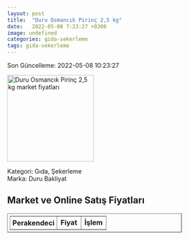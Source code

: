 ```yaml
---
layout: post
title:  "Duru Osmancık Pirinç 2,5 kg"
date:   2022-05-08 7:23:27 +0300
image: undefined
categories: gida-sekerleme
tags: gida-sekerleme
---
```


Son Güncelleme: 2022-05-08 10:23:27

<img src="undefined" width="200" alt="Duru Osmancık Pirinç 2,5 kg market fiyatları" />

Kategori: Gıda, Şekerleme
<br />
Marka: Duru Bakliyat

<h2>Market ve Online Satış Fiyatları</h2>

<table border="1" style="padding: 5px;width:80%;">
  <tr>
    <td style="padding: 5px;"><strong>Perakendeci</strong></td>
    <td><strong>Fiyat</strong></td>
    <td><strong>İşlem</strong></td>
  </tr>
  
</table>
